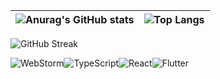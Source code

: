| ![Anurag's GitHub stats](https://github-readme-stats.vercel.app/api?username=lnngn&theme=graywhite&hide_border=true)| ![Top Langs](https://github-readme-stats.vercel.app/api/top-langs/?username=lnngn&theme=graywhite&layout=compact&langs_count=8&hide_border=true&card_width=400)   |
| :---:   | :---: | 

![GitHub Streak](https://streak-stats.demolab.com/?user=lnngn&card_width=1000&theme=graywhite&border_radius=0)

![WebStorm](https://img.shields.io/badge/webstorm-143?style=for-the-badge&logo=webstorm&logoColor=white&color=black)![TypeScript](https://img.shields.io/badge/typescript-%23007ACC.svg?style=for-the-badge&logo=typescript&logoColor=white)![React](https://img.shields.io/badge/react-%2320232a.svg?style=for-the-badge&logo=react&logoColor=%2361DAFB)![Flutter](https://img.shields.io/badge/Flutter-%2302569B.svg?style=for-the-badge&logo=Flutter&logoColor=white)

